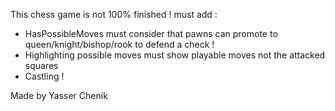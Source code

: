 This chess game is not 100% finished ! 
must add :
  - HasPossibleMoves must consider that pawns can promote to queen/knight/bishop/rook to defend a check !
  - Highlighting possible moves must show playable moves not the attacked squares
  - Castling !
  
  Made by Yasser Chenik
